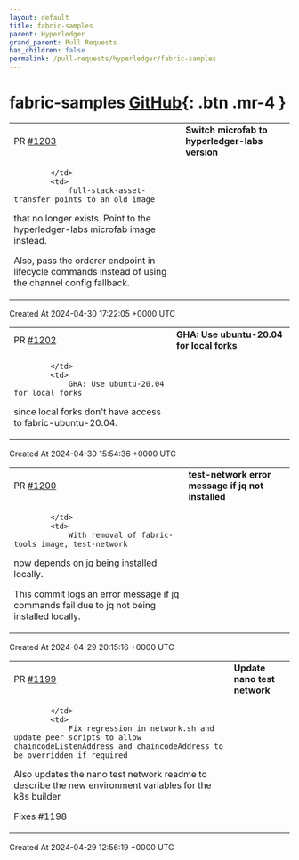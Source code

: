 ```yaml
---
layout: default
title: fabric-samples
parent: Hyperledger
grand_parent: Pull Requests
has_children: false
permalink: /pull-requests/hyperledger/fabric-samples
---
```


# fabric-samples <span class="fs-3 right-align">[GitHub](https://github.com/hyperledger/fabric-samples){: .btn .mr-4 }</span>


<div>
    <table>
        <tr>
            <td>
                PR <a href="https://github.com/hyperledger/fabric-samples/pull/1203" class=".btn">#1203</a>
            </td>
            <td>
                <b>
                    Switch microfab to hyperledger-labs version
                </b>
            </td>
        </tr>
        <tr>
            <td>
                
            </td>
            <td>
                full-stack-asset-transfer points to an old image
that no longer exists.
Point to the hyperledger-labs microfab image instead.

Also, pass the orderer endpoint in lifecycle commands
instead of using the channel config fallback.
            </td>
        </tr>
    </table>
    <div class="right-align">
        Created At 2024-04-30 17:22:05 +0000 UTC
    </div>
</div>

<div>
    <table>
        <tr>
            <td>
                PR <a href="https://github.com/hyperledger/fabric-samples/pull/1202" class=".btn">#1202</a>
            </td>
            <td>
                <b>
                    GHA: Use ubuntu-20.04 for local forks
                </b>
            </td>
        </tr>
        <tr>
            <td>
                
            </td>
            <td>
                GHA: Use ubuntu-20.04 for local forks
since local forks don't have access to fabric-ubuntu-20.04.
            </td>
        </tr>
    </table>
    <div class="right-align">
        Created At 2024-04-30 15:54:36 +0000 UTC
    </div>
</div>

<div>
    <table>
        <tr>
            <td>
                PR <a href="https://github.com/hyperledger/fabric-samples/pull/1200" class=".btn">#1200</a>
            </td>
            <td>
                <b>
                    test-network error message if jq not installed
                </b>
            </td>
        </tr>
        <tr>
            <td>
                
            </td>
            <td>
                With removal of fabric-tools image, test-network
now depends on jq being installed locally.

This commit logs an error message if jq commands
fail due to jq not being installed locally.
            </td>
        </tr>
    </table>
    <div class="right-align">
        Created At 2024-04-29 20:15:16 +0000 UTC
    </div>
</div>

<div>
    <table>
        <tr>
            <td>
                PR <a href="https://github.com/hyperledger/fabric-samples/pull/1199" class=".btn">#1199</a>
            </td>
            <td>
                <b>
                    Update nano test network
                </b>
            </td>
        </tr>
        <tr>
            <td>
                
            </td>
            <td>
                Fix regression in network.sh and update peer scripts to allow chaincodeListenAddress and chaincodeAddress to be overridden if required

Also updates the nano test network readme to describe the new environment variables for the k8s builder

Fixes #1198
            </td>
        </tr>
    </table>
    <div class="right-align">
        Created At 2024-04-29 12:56:19 +0000 UTC
    </div>
</div>

